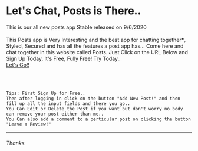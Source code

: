 <h1>Let's Chat, Posts is There..</h1>
  <p>This is our all new posts app Stable released on 9/6/2020<br><br>
    This Posts app is Very Interesting and the best app for chatting together<b>*</b>, Styled, Secured 
    and has all the features a post app has...
    Come here and chat together in this website called Posts.
    Just Click on the URL Below and Sign Up Today, It's Free, Fully Free! Try Today..<br>
    <a href="https://postapp2.herokuapp.com/register" target="new">Let's Go!!</a>
  </p><br><br>
  <p>
    
    
    Tips: First Sign Up for Free..
    Then after logging in click on the button "Add New Post!" and then 
    fill up all the input fields and there you go..
    You Can Edit or Delete the Post if you want but don't worry no body can remove your post either than me..
    You Can also add a comment to a perticular post on clicking the button "Leave a Review!"
  </p>
  <hr>
  <h6>Thanks.</h6>
  

